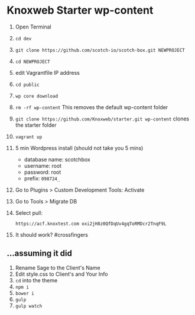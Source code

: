 # Knoxweb Starter wp-content

1. Open Terminal
2. `cd dev`
3. `git clone https://github.com/scotch-io/scotch-box.git NEWPROJECT`
4. `cd NEWPROJECT`
5. edit Vagrantfile IP address
6. `cd public`
7. `wp core download`
8. `rm -rf wp-content` This removes the default wp-content folder
9. `git clone https://github.com/Knoxweb/starter.git wp-content` clones the starter folder
10. `vagrant up`
11. 5 min Wordpress install (should not take you 5 mins)

    - database name: scotchbox
    - username: root
    - password: root
    - prefix: `098724_`

12. Go to Plugins > Custom Development Tools: Activate
13. Go to Tools > Migrate DB
14. Select pull:

    `https://acf.knoxtest.com
     oxi2jH8z0QfDqUv4gqToRMDcr2TnqF9L`

15. It should work? #crossfingers


## ...assuming it did

1. Rename Sage to the Client's Name
2. Edit style.css to Client's and Your Info
3. `cd` into the theme
4. `npm i`
5. `bower i`
6. `gulp`
7. `gulp watch`